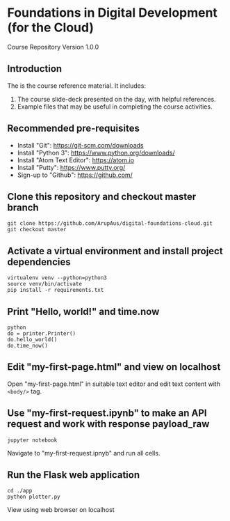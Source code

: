 # Foundations in Digital Development (for the Cloud)

Course Repository Version 1.0.0

## Introduction
The is the course reference material. It includes:
1. The course slide-deck presented on the day, with helpful references.
2. Example files that may be useful in completing the course activities.

## Recommended pre-requisites
* Install "Git": https://git-scm.com/downloads
* Install "Python 3": https://www.python.org/downloads/
* Install "Atom Text Editor": https://atom.io
* Install "Putty": https://www.putty.org/
* Sign-up to "Github": https://github.com/

## Clone this repository and checkout master branch
```
git clone https://github.com/ArupAus/digital-foundations-cloud.git
git checkout master
```

## Activate a virtual environment and install project dependencies
```
virtualenv venv --python=python3
source venv/bin/activate
pip install -r requirements.txt
```

## Print "Hello, world!" and time.now
```
python
do = printer.Printer()
do.hello_world()
do.time_now()
```

## Edit "my-first-page.html" and view on localhost
Open "my-first-page.html" in suitable text editor and edit text content with ``<body/>`` tag.

## Use "my-first-request.ipynb" to make an API request and work with response payload_raw
```
jupyter notebook
```
Navigate to "my-first-request.ipnyb" and run all cells.

## Run the Flask web application
```
cd ./app
python plotter.py
```
View using web browser on localhost
